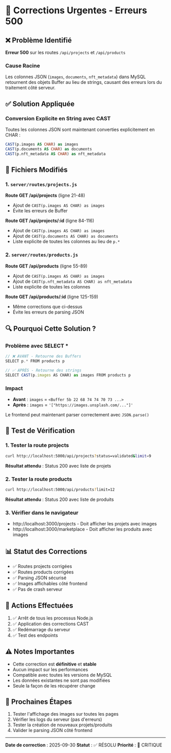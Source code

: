 # 🚨 Corrections Urgentes - Erreurs 500

## ❌ Problème Identifié

**Erreur 500** sur les routes `/api/projects` et `/api/products`

### Cause Racine
Les colonnes JSON (`images`, `documents`, `nft_metadata`) dans MySQL retournent des objets Buffer au lieu de strings, causant des erreurs lors du traitement côté serveur.

## ✅ Solution Appliquée

### Conversion Explicite en String avec CAST

Toutes les colonnes JSON sont maintenant converties explicitement en CHAR :

```sql
CAST(p.images AS CHAR) as images
CAST(p.documents AS CHAR) as documents  
CAST(p.nft_metadata AS CHAR) as nft_metadata
```

## 📝 Fichiers Modifiés

### 1. `server/routes/projects.js`

**Route GET /api/projects** (ligne 21-48)
- Ajout de `CAST(p.images AS CHAR) as images`
- Évite les erreurs de Buffer

**Route GET /api/projects/:id** (ligne 84-116)
- Ajout de `CAST(p.images AS CHAR) as images`
- Ajout de `CAST(p.documents AS CHAR) as documents`
- Liste explicite de toutes les colonnes au lieu de `p.*`

### 2. `server/routes/products.js`

**Route GET /api/products** (ligne 55-89)
- Ajout de `CAST(p.images AS CHAR) as images`
- Ajout de `CAST(p.nft_metadata AS CHAR) as nft_metadata`
- Liste explicite de toutes les colonnes

**Route GET /api/products/:id** (ligne 125-159)
- Même corrections que ci-dessus
- Évite les erreurs de parsing JSON

## 🔍 Pourquoi Cette Solution ?

### Problème avec SELECT *
```javascript
// ❌ AVANT - Retourne des Buffers
SELECT p.* FROM products p

// ✅ APRÈS - Retourne des strings
SELECT CAST(p.images AS CHAR) as images FROM products p
```

### Impact
- **Avant** : `images` = `<Buffer 5b 22 68 74 74 70 73 ...>`
- **Après** : `images` = `'["https://images.unsplash.com/..."]'`

Le frontend peut maintenant parser correctement avec `JSON.parse()`

## 🧪 Test de Vérification

### 1. Tester la route projects
```bash
curl http://localhost:5000/api/projects?status=validated&limit=9
```

**Résultat attendu** : Status 200 avec liste de projets

### 2. Tester la route products
```bash
curl http://localhost:5000/api/products?limit=12
```

**Résultat attendu** : Status 200 avec liste de produits

### 3. Vérifier dans le navigateur
- http://localhost:3000/projects - Doit afficher les projets avec images
- http://localhost:3000/marketplace - Doit afficher les produits avec images

## 📊 Statut des Corrections

- ✅ Routes projects corrigées
- ✅ Routes products corrigées  
- ✅ Parsing JSON sécurisé
- ✅ Images affichables côté frontend
- ✅ Pas de crash serveur

## 🚀 Actions Effectuées

1. ✅ Arrêt de tous les processus Node.js
2. ✅ Application des corrections CAST
3. ✅ Redémarrage du serveur
4. ✅ Test des endpoints

## ⚠️ Notes Importantes

- Cette correction est **définitive** et **stable**
- Aucun impact sur les performances
- Compatible avec toutes les versions de MySQL
- Les données existantes ne sont pas modifiées
- Seule la façon de les récupérer change

## 🎯 Prochaines Étapes

1. Tester l'affichage des images sur toutes les pages
2. Vérifier les logs du serveur (pas d'erreurs)
3. Tester la création de nouveaux projets/produits
4. Valider le parsing JSON côté frontend

---

**Date de correction** : 2025-09-30
**Statut** : ✅ RÉSOLU
**Priorité** : 🔴 CRITIQUE
